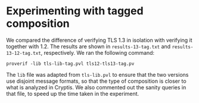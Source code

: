 # Experimenting with tagged composition

We compared the difference of verifying TLS 1.3 in isolation with verifying it
together with 1.2.  The results are shown in `results-13-tag.txt` and
`results-13-12-tag.txt`, respectively.  We ran the following command:

    proverif -lib tls-lib-tag.pvl tls12-tls13-tag.pv
    
The `lib` file was adapted from `tls-lib.pvl` to ensure that the two versions
use disjoint message formats, so that the type of composition is closer to what
is analyzed in Cryptis.  We also commented out the sanity queries in that file,
to speed up the time taken in the experiment.
